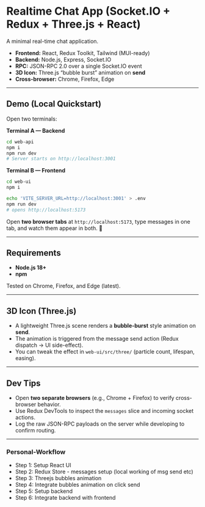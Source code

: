 # Realtime Chat App (Socket.IO + Redux + Three.js + React)

A minimal real-time chat application.

- **Frontend:** React, Redux Toolkit, Tailwind (MUI-ready)
- **Backend:** Node.js, Express, Socket.IO
- **RPC:** JSON-RPC 2.0 over a single Socket.IO event
- **3D Icon:** Three.js “bubble burst” animation on **send**
- **Cross-browser:** Chrome, Firefox, Edge

---

## Demo (Local Quickstart)

Open two terminals:

**Terminal A — Backend**
```bash
cd web-api
npm i
npm run dev    
# Server starts on http://localhost:3001
```

**Terminal B — Frontend**
```bash
cd web-ui
npm i

echo 'VITE_SERVER_URL=http://localhost:3001' > .env
npm run dev     
# opens http://localhost:5173
```

Open **two browser tabs** at `http://localhost:5173`, type messages in one tab, and watch them appear in both. 🎈

---

## Requirements

- **Node.js 18+**
- **npm** 

Tested on Chrome, Firefox, and Edge (latest).

--- 

## 3D Icon (Three.js)

- A lightweight Three.js scene renders a **bubble-burst** style animation on **send**.
- The animation is triggered from the message send action (Redux dispatch → UI side-effect).
- You can tweak the effect in `web-ui/src/three/` (particle count, lifespan, easing).

---

## Dev Tips

- Open **two separate browsers** (e.g., Chrome + Firefox) to verify cross-browser behavior.
- Use Redux DevTools to inspect the `messages` slice and incoming socket actions.
- Log the raw JSON-RPC payloads on the server while developing to confirm routing.

---

### Personal-Workflow 

* Step 1: Setup React UI
* Step 2: Redux Store - messages setup (local working of msg send etc)
* Step 3: Threejs bubbles animation
* Step 4: Integrate bubbles animation on click send
* Step 5: Setup backend
* Step 6: Integrate backend with frontend
